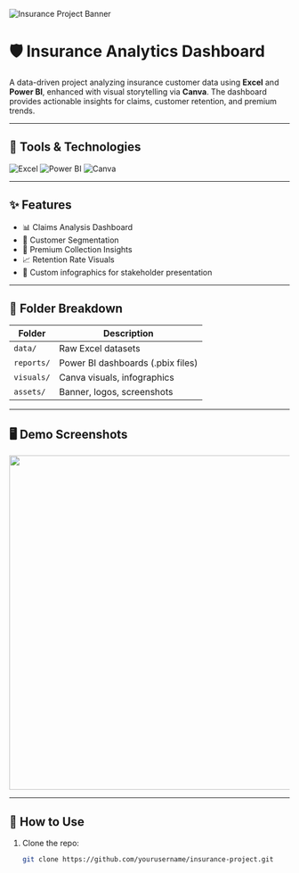 ![Insurance Project Banner](assets/banner.png)

# 🛡️ Insurance Analytics Dashboard

A data-driven project analyzing insurance customer data using **Excel** and **Power BI**, enhanced with visual storytelling via **Canva**. The dashboard provides actionable insights for claims, customer retention, and premium trends.

---

## 🔧 Tools & Technologies

![Excel](https://img.shields.io/badge/Excel-217346?style=for-the-badge&logo=microsoft-excel&logoColor=white)
![Power BI](https://img.shields.io/badge/Power%20BI-F2C811?style=for-the-badge&logo=powerbi&logoColor=black)
![Canva](https://img.shields.io/badge/Canva-00C4CC?style=for-the-badge&logo=canva&logoColor=white)

---

## ✨ Features

- 📊 Claims Analysis Dashboard
- 👥 Customer Segmentation
- 💸 Premium Collection Insights
- 📈 Retention Rate Visuals
- 📌 Custom infographics for stakeholder presentation

---

## 📂 Folder Breakdown

| Folder         | Description                                 |
|----------------|---------------------------------------------|
| `data/`        | Raw Excel datasets                          |
| `reports/`     | Power BI dashboards (.pbix files)           |
| `visuals/`     | Canva visuals, infographics                 |
| `assets/`      | Banner, logos, screenshots                  |

---

## 🖥️ Demo Screenshots

<p align="center">
  <img src="assets/screenshots/dashboard-preview.png" width="600" />
</p>

---

## 🚀 How to Use

1. Clone the repo:
   ```bash
   git clone https://github.com/yourusername/insurance-project.git
